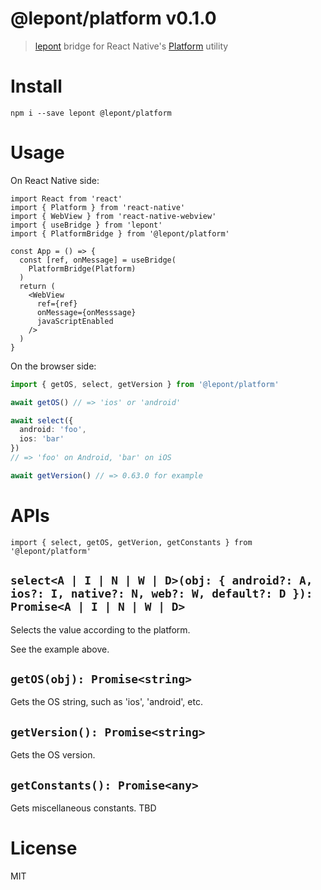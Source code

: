 # @lepont/platform v0.1.0

> [lepont][] bridge for React Native's [Platform](https://reactnative.dev/docs/platform-specific-code) utility

# Install

```
npm i --save lepont @lepont/platform
```

# Usage

On React Native side:

```tsx
import React from 'react'
import { Platform } from 'react-native'
import { WebView } from 'react-native-webview'
import { useBridge } from 'lepont'
import { PlatformBridge } from '@lepont/platform'

const App = () => {
  const [ref, onMessage] = useBridge(
    PlatformBridge(Platform)
  )
  return (
    <WebView
      ref={ref}
      onMessage={onMesssage}
      javaScriptEnabled
    />
  )
}
```

On the browser side:

```ts
import { getOS, select, getVersion } from '@lepont/platform'

await getOS() // => 'ios' or 'android'

await select({
  android: 'foo',
  ios: 'bar'
})
// => 'foo' on Android, 'bar' on iOS

await getVersion() // => 0.63.0 for example
```

# APIs

```
import { select, getOS, getVerion, getConstants } from '@lepont/platform'
```

## `select<A | I | N | W | D>(obj: { android?: A, ios?: I, native?: N, web?: W, default?: D }): Promise<A | I | N | W | D>`

Selects the value according to the platform.

See the example above.

## `getOS(obj): Promise<string>`

Gets the OS string, such as 'ios', 'android', etc.

## `getVersion(): Promise<string>`

Gets the OS version.

## `getConstants(): Promise<any>`

Gets miscellaneous constants. TBD

# License

MIT

[lepont]: https://github.com/kt3k/lepont
